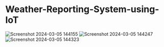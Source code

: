 # Weather-Reporting-System-using-IoT
![Screenshot 2024-03-05 144155](https://github.com/sivaramakrishna56/Weather-Reporting-System-using-IoT/assets/140140073/c8fb0885-8cd5-446c-87aa-0b9a7ef7eef8)
![Screenshot 2024-03-05 144247](https://github.com/sivaramakrishna56/Weather-Reporting-System-using-IoT/assets/140140073/4258bcb7-718a-4a59-b870-f05d7753ab3e)
![Screenshot 2024-03-05 144323](https://github.com/sivaramakrishna56/Weather-Reporting-System-using-IoT/assets/140140073/d8035f87-2857-4467-8e46-881921c2a89d)
